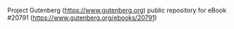 Project Gutenberg (https://www.gutenberg.org) public repository for eBook #20791 (https://www.gutenberg.org/ebooks/20791)
